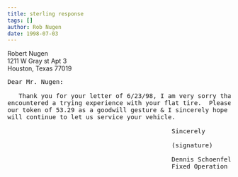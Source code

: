 ```yaml
---
title: sterling response
tags: []
author: Rob Nugen
date: 1998-07-03
---
```


<TITLE>Rob Nugen</TITLE>

<P>Robert Nugen
<br>1211 W Gray st Apt 3
<br>Houston, Texas 77019

<pre>Dear Mr. Nugen:

   Thank you for your letter of 6/23/98, I am very sorry that you
encountered a trying experience with your flat tire.  Please accept
our token of 53.29 as a goodwill gesture & I sincerely hope you
will continue to let us service your vehicle.

                                            Sincerely

                                            (signature)

                                            Dennis Schoenfeldt
                                            Fixed Operation Mgr.


</pre>
</BODY>
</HTML>
